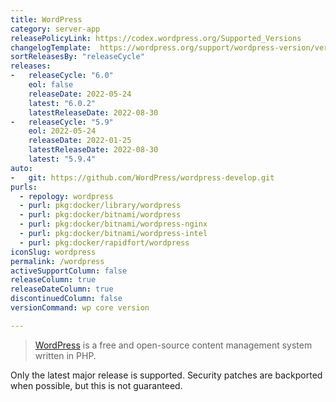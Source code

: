 ```yaml
---
title: WordPress
category: server-app
releasePolicyLink: https://codex.wordpress.org/Supported_Versions
changelogTemplate:  https://wordpress.org/support/wordpress-version/version-{{"__LATEST__" | replace:'.','-'}}/
sortReleasesBy: "releaseCycle"
releases:
-   releaseCycle: "6.0"
    eol: false
    releaseDate: 2022-05-24
    latest: "6.0.2"
    latestReleaseDate: 2022-08-30
-   releaseCycle: "5.9"
    eol: 2022-05-24
    releaseDate: 2022-01-25
    latestReleaseDate: 2022-08-30
    latest: "5.9.4"
auto:
-   git: https://github.com/WordPress/wordpress-develop.git
purls:
  - repology: wordpress
  - purl: pkg:docker/library/wordpress
  - purl: pkg:docker/bitnami/wordpress
  - purl: pkg:docker/bitnami/wordpress-nginx
  - purl: pkg:docker/bitnami/wordpress-intel
  - purl: pkg:docker/rapidfort/wordpress
iconSlug: wordpress
permalink: /wordpress
activeSupportColumn: false
releaseColumn: true
releaseDateColumn: true
discontinuedColumn: false
versionCommand: wp core version

---
```


> [WordPress](https://wordpress.org/) is a free and open-source content management system written in PHP.

Only the latest major release is supported. Security patches are backported when possible, but this is not guaranteed.
